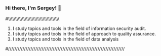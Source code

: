 ### Hi there, I'm Sergey! 👋
#\\\\\\\\\\\\\\\\\\\\\\\\\\\\\\\\\\\\\\\\\\\\\\\\\\\\\\\\\\\\\\\\\\\\\\\\\

1. I study topics and tools in the field of information security audit.
2. I study topics and tools in the field of approach to quality assurance.
3. I study topics and tools in the field of data analysis 

#/////////////////////////////////////////////////////////////////////////
